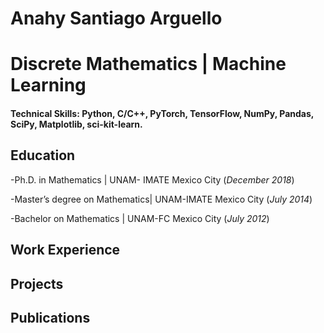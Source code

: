 # Anahy Santiago Arguello
# Discrete Mathematics | Machine Learning

#### Technical Skills: Python, C/C++, PyTorch, TensorFlow, NumPy, Pandas, SciPy, Matplotlib, sci-kit-learn.

## Education
-Ph.D. in Mathematics | UNAM- IMATE Mexico City (_December 2018_)

-Master’s degree on Mathematics| UNAM-IMATE Mexico City (_July 2014_)

-Bachelor on Mathematics | UNAM-FC Mexico City (_July 2012_)

## Work Experience

## Projects

## Publications
